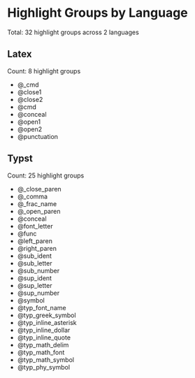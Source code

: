 # Highlight Groups by Language

Total: 32 highlight groups across 2 languages

## Latex

Count: 8 highlight groups

- @_cmd
- @close1
- @close2
- @cmd
- @conceal
- @open1
- @open2
- @punctuation

## Typst

Count: 25 highlight groups

- @_close_paren
- @_comma
- @_frac_name
- @_open_paren
- @conceal
- @font_letter
- @func
- @left_paren
- @right_paren
- @sub_ident
- @sub_letter
- @sub_number
- @sup_ident
- @sup_letter
- @sup_number
- @symbol
- @typ_font_name
- @typ_greek_symbol
- @typ_inline_asterisk
- @typ_inline_dollar
- @typ_inline_quote
- @typ_math_delim
- @typ_math_font
- @typ_math_symbol
- @typ_phy_symbol
